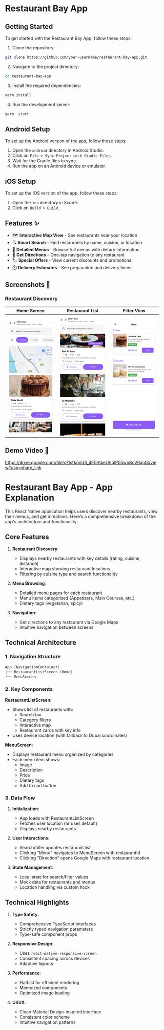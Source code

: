 # Restaurant Bay App

## Getting Started

To get started with the Restaurant Bay App, follow these steps:

1. Clone the repository:

```bash
git clone https://github.com/your-username/restaurant-bay-app.git
```

2. Navigate to the project directory:

```bash
cd restaurant-bay-app
```

3. Install the required dependencies:

```bash
yarn install
```

4. Run the development server:

```bash
yarn  start
```

## Android Setup

To set up the Android version of the app, follow these steps:

1. Open the `android` directory in Android Studio.
2. Click on `File > Sync Project with Gradle Files`.
3. Wait for the Gradle files to sync.
4. Run the app on an Android device or emulator.

## iOS Setup

To set up the iOS version of the app, follow these steps:

1. Open the `ios` directory in Xcode.
2. Click on `Build > Build`.

## Features ✨

- 🗺️ **Interactive Map View** - See restaurants near your location
- 🔍 **Smart Search** - Find restaurants by name, cuisine, or location
- 📜 **Detailed Menus** - Browse full menus with dietary information
- 📍 **Get Directions** - One-tap navigation to any restaurant
- 🏷️ **Special Offers** - View current discounts and promotions
- ⏱️ **Delivery Estimates** - See preparation and delivery times

## Screenshots 📸

### Restaurant Discovery

| Home Screen                                            | Restaurant List                                        | Filter View                                            |
| ------------------------------------------------------ | ------------------------------------------------------ | ------------------------------------------------------ |
| <img src="src/screenshots/1000013713.jpg" width="200"> | <img src="src/screenshots/1000013718.jpg" width="200"> | <img src="src/screenshots/1000013719.jpg" width="200"> |

## Demo Video 🎥

https://drive.google.com/file/d/1sfkpnU6_4E0lAbeOhqlP05wbBcVRapt3/view?usp=share_link

# Restaurant Bay App - App Explanation

This React Native application helps users discover nearby restaurants, view their menus, and get directions. Here's a comprehensive breakdown of the app's architecture and functionality:

## Core Features

1. **Restaurant Discovery**:

   - Displays nearby restaurants with key details (rating, cuisine, distance)
   - Interactive map showing restaurant locations
   - Filtering by cuisine type and search functionality

2. **Menu Browsing**:

   - Detailed menu pages for each restaurant
   - Menu items categorized (Appetizers, Main Courses, etc.)
   - Dietary tags (vegetarian, spicy)

3. **Navigation**:
   - Get directions to any restaurant via Google Maps
   - Intuitive navigation between screens

## Technical Architecture

### 1. Navigation Structure

```
App (NavigationContainer)
├── RestaurantListScreen (Home)
└── MenuScreen
```

### 2. Key Components

**RestaurantListScreen**:

- Shows list of restaurants with:
  - Search bar
  - Category filters
  - Interactive map
  - Restaurant cards with key info
- Uses device location (with fallback to Dubai coordinates)

**MenuScreen**:

- Displays restaurant menu organized by categories
- Each menu item shows:
  - Image
  - Description
  - Price
  - Dietary tags
  - Add to cart button

### 3. Data Flow

1. **Initialization**:

   - App loads with RestaurantListScreen
   - Fetches user location (or uses default)
   - Displays nearby restaurants

2. **User Interactions**:

   - Search/filter updates restaurant list
   - Clicking "Menu" navigates to MenuScreen with restaurantId
   - Clicking "Direction" opens Google Maps with restaurant location

3. **State Management**:
   - Local state for search/filter values
   - Mock data for restaurants and menus
   - Location handling via custom hook

## Technical Highlights

1. **Type Safety**:

   - Comprehensive TypeScript interfaces
   - Strictly typed navigation parameters
   - Type-safe component props

2. **Responsive Design**:

   - Uses `react-native-responsive-screen`
   - Consistent spacing across devices
   - Adaptive layouts

3. **Performance**:

   - FlatList for efficient rendering
   - Memoized components
   - Optimized image loading

4. **UI/UX**:
   - Clean Material Design-inspired interface
   - Consistent color scheme
   - Intuitive navigation patterns
